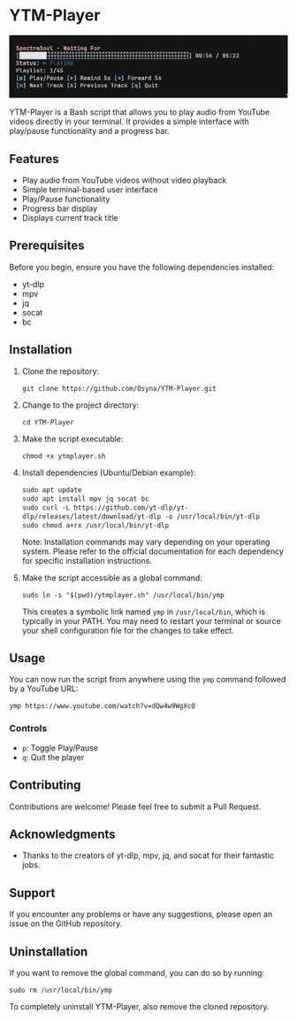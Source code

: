 # YTM-Player

![Alt text](screenshot.png?raw=true "YTM Player Screenshot")

YTM-Player is a Bash script that allows you to play audio from YouTube videos directly in your terminal. It provides a simple interface with play/pause functionality and a progress bar.

## Features

- Play audio from YouTube videos without video playback
- Simple terminal-based user interface
- Play/Pause functionality
- Progress bar display
- Displays current track title

## Prerequisites

Before you begin, ensure you have the following dependencies installed:

- yt-dlp
- mpv
- jq
- socat
- bc

## Installation

1. Clone the repository:
   ```
   git clone https://github.com/Osyna/YTM-Player.git
   ```

2. Change to the project directory:
   ```
   cd YTM-Player
   ```

3. Make the script executable:
   ```
   chmod +x ytmplayer.sh
   ```

4. Install dependencies (Ubuntu/Debian example):
   ```
   sudo apt update
   sudo apt install mpv jq socat bc
   sudo curl -L https://github.com/yt-dlp/yt-dlp/releases/latest/download/yt-dlp -o /usr/local/bin/yt-dlp
   sudo chmod a+rx /usr/local/bin/yt-dlp
   ```

   Note: Installation commands may vary depending on your operating system. Please refer to the official documentation for each dependency for specific installation instructions.

5. Make the script accessible as a global command:
   ```
   sudo ln -s "$(pwd)/ytmplayer.sh" /usr/local/bin/ymp
   ```

   This creates a symbolic link named `ymp` in `/usr/local/bin`, which is typically in your PATH. You may need to restart your terminal or source your shell configuration file for the changes to take effect.

## Usage

You can now run the script from anywhere using the `ymp` command followed by a YouTube URL:

```
ymp https://www.youtube.com/watch?v=dQw4w9WgXcQ
```

### Controls

- `p`: Toggle Play/Pause
- `q`: Quit the player

## Contributing

Contributions are welcome! Please feel free to submit a Pull Request.

## Acknowledgments

- Thanks to the creators of yt-dlp, mpv, jq, and socat for their fantastic jobs.

## Support

If you encounter any problems or have any suggestions, please open an issue on the GitHub repository.

## Uninstallation

If you want to remove the global command, you can do so by running:

```
sudo rm /usr/local/bin/ymp
```

To completely uninstall YTM-Player, also remove the cloned repository.

